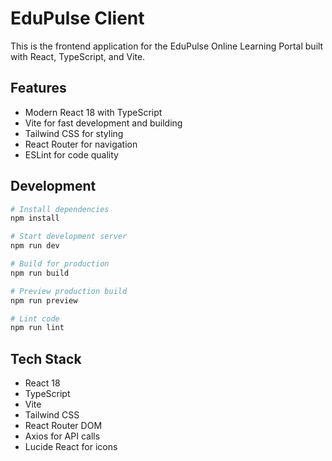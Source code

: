 # EduPulse Client

This is the frontend application for the EduPulse Online Learning Portal built with React, TypeScript, and Vite.

## Features

- Modern React 18 with TypeScript
- Vite for fast development and building
- Tailwind CSS for styling
- React Router for navigation
- ESLint for code quality

## Development

```bash
# Install dependencies
npm install

# Start development server
npm run dev

# Build for production
npm run build

# Preview production build
npm run preview

# Lint code
npm run lint
```

## Tech Stack

- React 18
- TypeScript
- Vite
- Tailwind CSS
- React Router DOM
- Axios for API calls
- Lucide React for icons